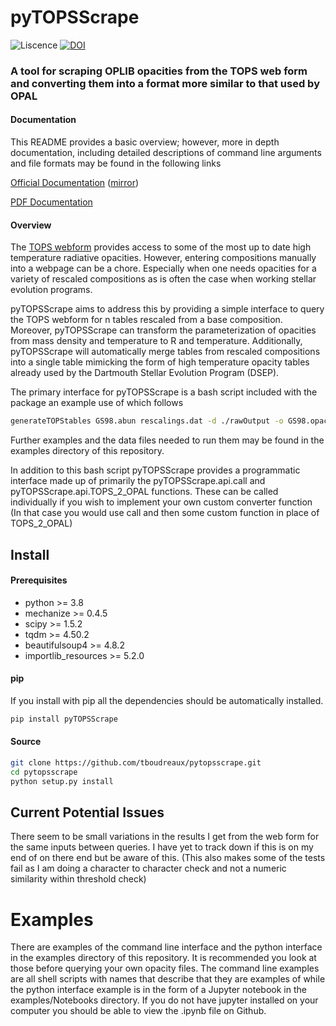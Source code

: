# pyTOPSScrape
![Liscence](https://img.shields.io/github/license/tboudreaux/pyTOPSSCrape?style=for-the-badge) [![DOI](https://img.shields.io/badge/DOI-10.5281%2Fzenodo.7094198-blue?&style=for-the-badge)](https://zenodo.org/record/7094198#.Yym93GzMLfs)

### A tool for scraping OPLIB opacities from the TOPS web form and converting them into a format more similar to that used by OPAL

#### Documentation
This README provides a basic overview; however, more in depth documentation, including 
detailed descriptions of command line arguments and file formats may be found in
the following links

<a href="https://tboudreaux.github.io/pytopsscrape/">Official Documentation</a> (<a href="https://algebrist.com/~tboudreaux/docs/pyTOPSScrape/">mirror</a>)

<a href="https://raw.githubusercontent.com/tboudreaux/pytopsscrape/master/docs/build/latex/pytopsscrape.pdf">PDF Documentation</a>

#### Overview 
The <a href="https://aphysics2.lanl.gov/apps/">TOPS webform</a> provides access
to some of the most up to date high temperature radiative opacities. However,
entering compositions manually into a webpage can be a chore. Especially when
one needs opacities for a variety of rescaled compositions as is often the case
when working stellar evolution programs.

pyTOPSScrape aims to address this by providing a simple interface to query the
TOPS webform for n tables rescaled from a base composition. Moreover,
pyTOPSScrape can transform the parameterization of opacities from mass density
and temperature to R and temperature. Additionally, pyTOPSScrape will automatically
merge tables from rescaled compositions into a single table mimicking the form
of high temperature opacity tables already used by the Dartmouth Stellar
Evolution Program (DSEP).

The primary interface for pyTOPSScrape is a bash script included with the package
an example use of which follows

```bash
generateTOPStables GS98.abun rescalings.dat -d ./rawOutput -o GS98.opac -j 20
```

Further examples and the data files needed to run them may be found in the
examples directory of this repository.

In addition to this bash script pyTOPSScrape provides a programmatic interface
made up of primarily the pyTOPSScrape.api.call and pyTOPSScrape.api.TOPS_2_OPAL
functions. These can be called individually if you wish to implement your own
custom converter function (In that case you would use call and then some
custom function in place of TOPS_2_OPAL)


## Install

#### Prerequisites
<ul>
	<li>python >= 3.8</li>
	<li>mechanize >= 0.4.5</li>
	<li>scipy >= 1.5.2 </li>
	<li>tqdm >= 4.50.2 </li>
	<li>beautifulsoup4 >= 4.8.2 </li>
	<li>importlib_resources >= 5.2.0 </li>
</ul>

#### pip
If you install with pip all the dependencies should be automatically installed.
```bash
pip install pyTOPSScrape
```

#### Source
```bash
git clone https://github.com/tboudreaux/pytopsscrape.git
cd pytopsscrape
python setup.py install
```


## Current Potential Issues
There seem to be small variations in the results I get from the web form for
the same inputs between queries. I have yet to track down if this is on my end
of on there end but be aware of this. (This also makes some of the tests fail
as I am doing a character to character check and not a numeric similarity
within threshold check)

# Examples
There are examples of the command line interface and the python interface in
the examples directory of this repository. It is recommended you look at those
before querying your own opacity files. The command line examples are all shell
scripts with names that describe that they are examples of while the python
interface example is in the form of a Jupyter notebook in the
examples/Notebooks directory. If you do not have jupyter installed on your
computer you should be able to view the .ipynb file on Github.
